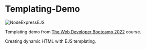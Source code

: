 # Templating-Demo

![NodeExpressEJS](https://user-images.githubusercontent.com/49698792/181795486-49c36a54-aa2a-4022-80c8-92714bc48490.png)

 Templating demo from [The Web Developer Bootcamp 2022](https://www.udemy.com/course/the-web-developer-bootcamp/) course.

Creating dynamic HTML with EJS templating.


